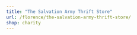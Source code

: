 ```yaml
---
title: "The Salvation Army Thrift Store"
url: /florence/the-salvation-army-thrift-store/
shop: charity
---
```

